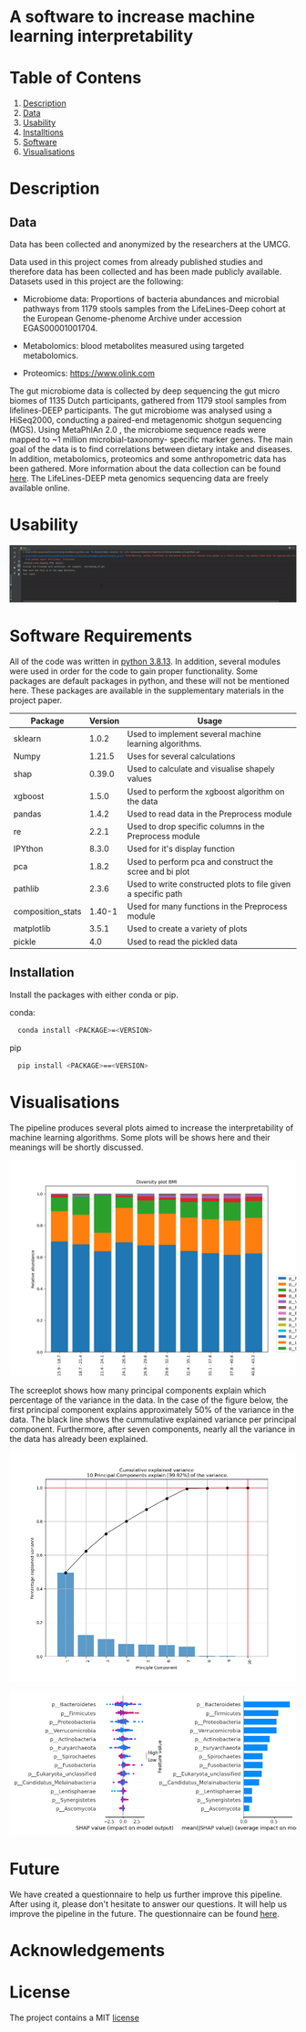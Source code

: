 # A software to increase machine learning interpretability

# Table of Contens
1. [Description](#Description)
2. [Data](#Data)
3. [Usability](#Usability)
4. [Installtions](#Installations)
5. [Software](#Software)
6. [Visualisations](#Visualisations)


# Description



## Data
Data has been collected and anonymized by the researchers at the UMCG. 

Data used in this project comes from already published studies and therefore data has been collected and has been made publicly available. Datasets used in this project are the following: 

-  Microbiome data: Proportions of bacteria abundances and microbial pathways from 1179 stools samples from the LifeLines-Deep cohort at the European Genome-phenome Archive under accession EGAS00001001704. 

- Metabolomics: blood metabolites measured using targeted metabolomics.  

- Proteomics: https://www.olink.com  

The gut microbiome data is collected by deep sequencing the gut micro biomes of 1135 Dutch participants, gathered from 1179 stool samples from lifelines-DEEP participants. The gut microbiome was analysed using a HiSeq2000, conducting a paired-end metagenomic shotgun sequencing (MGS). 
Using MetaPhlAn 2.0 , the microbiome sequence reads were mapped to ~1 million microbial-taxonomy- specific marker genes. The main goal of the data is to find correlations between dietary intake and diseases. In addition, metabolomics, proteomics and some anthropometric data has been gathered.
More information about the data collection can be found [here](https://ega-archive.org/studies/EGAS00001005027). 
The LifeLines-DEEP meta genomics sequencing data are freely available online. 

# Usability

<img src="Visualisations/Usage.gif" alt="pipelineGIF" height="100" width="100%">


# Software Requirements

All of the code was written in [python 3.8.13](https://www.python.org/downloads/release/python-3813/).
In addition, several modules were used in order for the code to gain proper functionality. Some packages are default 
packages in python, and these will not be mentioned here. These packages are available in the supplementary materials
in the project paper.

| Package           | Version | Usage                                                         |
|-------------------|---------|---------------------------------------------------------------|
| sklearn           | 1.0.2   | Used to implement several  machine learning algorithms.       |
| Numpy             | 1.21.5  | Uses for several calculations                                 |
| shap              | 0.39.0  | Used to calculate and visualise shapely values                |
| xgboost           | 1.5.0   | Used to perform the xgboost algorithm on the data             |            
| pandas            | 1.4.2   | Used to read data in the Preprocess module                    |
| re                | 2.2.1   | Used to drop specific columns in the Preprocess module        |
| IPYthon           | 8.3.0   | Used for it's display function                                |
| pca               | 1.8.2   | Used to perform pca and construct the scree and bi plot       |
| pathlib           | 2.3.6   | Used to write constructed plots to file given a specific path |
| composition_stats | 1.40-1  | Used for many functions in the Preprocess module              |
| matplotlib        | 3.5.1   | Used to create a variety of plots                             |
| pickle            | 4.0     | Used to read the pickled data                                 |


## Installation
Install the packages with either conda or pip.

conda:
```bash
  conda install <PACKAGE>=<VERSION>
```

pip
```bash
  pip install <PACKAGE>==<VERSION>
```


# Visualisations
The pipeline produces several plots aimed to increase the interpretability of machine learning algorithms.
Some plots will be shows here and their meanings will be shortly discussed.

![Diversity Plot](Visualisations/DiversityPlot.png)


The screeplot shows how many principal components explain which percentage of the variance in the data. In the case of the figure below, the first principal component explains approximately 50% of the variance in the data. The black line shows the cummulative explained variance per principal component. Furthermore, after seven components, nearly all the variance in the data has already been explained.

![Screeplot](Visualisations/Screeplot.png)




![Shapely Plots](Visualisations/ShapelyPlots.png)


# Future
We have created a questionnaire to help us further improve this pipeline. After using it, please don't hesitate 
to answer our questions. It will help us improve the pipeline in the future. The questionnaire can be found
[here](https://docs.google.com/forms/d/e/1FAIpQLSc_e2J3mxyiqu-RCSdUfX8M3nImsFRcippZnV-pZy27q75qNQ/viewform).

# Acknowledgements

# License
The project contains a MIT [license](LICENSE)
